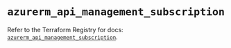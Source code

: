 # `azurerm_api_management_subscription`

Refer to the Terraform Registry for docs: [`azurerm_api_management_subscription`](https://registry.terraform.io/providers/hashicorp/azurerm/4.28.0/docs/resources/api_management_subscription).
